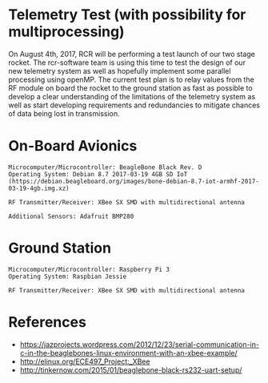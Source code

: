 # Telemetry Test (with possibility for multiprocessing)

On August 4th, 2017, RCR will be performing a test launch of our two stage rocket.  The rcr-software team is using this time to test the design of our new telemetry system as well as hopefully implement some parallel processing using openMP.  The current test plan is to relay values from the RF module on board the rocket to the ground station as fast as possible to develop a clear understanding of the limitations of the telemetry system as well as start developing requirements and redundancies to mitigate chances of data being lost in transmission.

# On-Board Avionics

    Microcomputer/Microcontroller: BeagleBone Black Rev. D
    Operating System: Debian 8.7 2017-03-19 4GB SD IoT (https://debian.beagleboard.org/images/bone-debian-8.7-iot-armhf-2017-03-19-4gb.img.xz)

    RF Transmitter/Receiver: XBee SX SMD with multidirectional antenna

    Additional Sensors: Adafruit BMP280

# Ground Station

    Microcomputer/Microcontroller: Raspberry Pi 3
    Operating System: Raspbian Jessie

    RF Transmitter/Receiver: XBee SX SMD with multidirectional antenna

# References
- https://jazprojects.wordpress.com/2012/12/23/serial-communication-in-c-in-the-beaglebones-linux-environment-with-an-xbee-example/
- http://elinux.org/ECE497_Project:_XBee
- http://tinkernow.com/2015/01/beaglebone-black-rs232-uart-setup/
